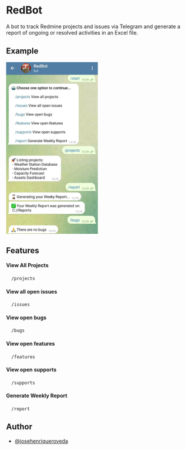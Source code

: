 # RedBot

A bot to track Redmine projects and issues via Telegram and generate a report of ongoing or resolved activities in an Excel file.


## Example

<img src="https://github.com/josehenriqueroveda/redbot/blob/main/examples/img.jfif" width=250 class="inline"/>

## Features

#### View All Projects

```http
  /projects
```


#### View all open issues

```http
  /issues
```

#### View open bugs

```http
  /bugs
```


#### View open features

```http
  /features
```

#### View open supports

```http
  /supports
```


#### Generate Weekly Report

```http
  /report
```

## Author

- [@josehenriqueroveda](https://br.linkedin.com/in/jhroveda)
